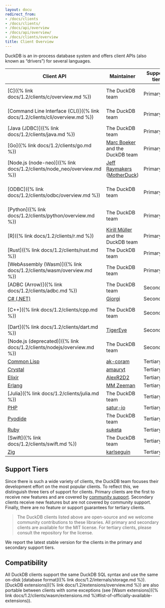 ```yaml
---
layout: docu
redirect_from:
- /docs/clients
- /docs/clients/
- /docs/api/overview
- /docs/api/overview/
- /docs/clients/overview
title: Client Overview
---
```


DuckDB is an in-process database system and offers client APIs (also known as “drivers”) for several languages.

| Client API                                                                     | Maintainer                                                                              | Support tier | Supported DuckDB version                                                                                                    |
| ------------------------------------------------------------------------------ | --------------------------------------------------------------------------------------- | ------------ | --------------------------------------------------------------------------------------------------------------------------- |
| [C]({% link docs/1.2/clients/c/overview.md %})                              | The DuckDB team                                                                         | Primary      | [{{ site.current_duckdb_version }}]({% link docs/installation/index.html %}?version=stable&environment=cplusplus)           |
| [Command Line Interface (CLI)]({% link docs/1.2/clients/cli/overview.md %}) | The DuckDB team                                                                         | Primary      | [{{ site.current_duckdb_version }}]({% link docs/installation/index.html %}?version=stable&environment=cli)                 |
| [Java (JDBC)]({% link docs/1.2/clients/java.md %})                          | The DuckDB team                                                                         | Primary      | [{{ site.current_java_short_version }}](https://central.sonatype.com/artifact/org.duckdb/duckdb_jdbc)                       |
| [Go]({% link docs/1.2/clients/go.md %})                                     | [Marc Boeker](https://github.com/marcboeker) and the DuckDB team                        | Primary      | [{{ site.current_duckdb_go_version }}](https://github.com/marcboeker/go-duckdb?tab=readme-ov-file#go-sql-driver-for-duckdb) |
| [Node.js (node-neo)]({% link docs/1.2/clients/node_neo/overview.md %})      | [Jeff Raymakers](https://github.com/jraymakers) ([MotherDuck](https://motherduck.com/)) | Primary      | [{{ site.current_duckdb_node_neo_version }}](https://www.npmjs.com/package/@duckdb/node-api)                                |
| [ODBC]({% link docs/1.2/clients/odbc/overview.md %})                        | The DuckDB team                                                                         | Primary      | [{{ site.current_duckdb_odbc_short_version }}]({% link docs/installation/index.html %}?version=stable&environment=odbc)     |
| [Python]({% link docs/1.2/clients/python/overview.md %})                    | The DuckDB team                                                                         | Primary      | [{{ site.current_duckdb_version }}](https://pypi.org/project/duckdb/)                                                       |
| [R]({% link docs/1.2/clients/r.md %})                                       | [Kirill Müller](https://github.com/krlmlr) and the DuckDB team                          | Primary      | [{{ site.current_duckdb_r_version }}](https://cran.r-project.org/web/packages/duckdb/index.html)                            |
| [Rust]({% link docs/1.2/clients/rust.md %})                                 | The DuckDB team                                                                         | Primary      | [{{ site.current_duckdb_rust_version }}](https://crates.io/crates/duckdb)                                                   |
| [WebAssembly (Wasm)]({% link docs/1.2/clients/wasm/overview.md %})          | The DuckDB team                                                                         | Primary      | [{{ site.current_duckdb_wasm_version }}](https://github.com/duckdb/duckdb-wasm?tab=readme-ov-file#duckdb-and-duckdb-wasm)   |
| [ADBC (Arrow)]({% link docs/1.2/clients/adbc.md %})                         | The DuckDB team                                                                         | Secondary    | [{{ site.current_duckdb_version }}]({% link docs/1.2/clients/adbc.md %})                                                 |
| [C# (.NET)](https://duckdb.net/)                                               | [Giorgi](https://github.com/Giorgi)                                                     | Secondary    | [{{ site.current_duckdb_csharp_version}}](https://www.nuget.org/packages/DuckDB.NET.Bindings.Full)                          |
| [C++]({% link docs/1.2/clients/cpp.md %})                                   | The DuckDB team                                                                         | Secondary    | [{{ site.current_duckdb_version }}]({% link docs/installation/index.html %}?version=stable&environment=cplusplus)           |
| [Dart]({% link docs/1.2/clients/dart.md %})                                 | [TigerEye](https://www.tigereye.com/)                                                   | Secondary    | [{{ site.current_duckdb_dart_version }}](https://pub.dev/packages/dart_duckdb)                                              |
| [Node.js (deprecated)]({% link docs/1.2/clients/nodejs/overview.md %})      | The DuckDB team                                                                         | Secondary    | [{{ site.current_duckdb_nodejs_version }}](https://www.npmjs.com/package/duckdb)                                            |
| [Common Lisp](https://github.com/ak-coram/cl-duckdb)                           | [ak-coram](https://github.com/ak-coram)                                                 | Tertiary     |                                                                                                                             |
| [Crystal](https://github.com/amauryt/crystal-duckdb)                           | [amauryt](https://github.com/amauryt)                                                   | Tertiary     |                                                                                                                             |
| [Elixir](https://github.com/AlexR2D2/duckdbex)                                 | [AlexR2D2](https://github.com/AlexR2D2/duckdbex)                                        | Tertiary     |                                                                                                                             |
| [Erlang](https://github.com/mmzeeman/educkdb)                                  | [MM Zeeman](https://github.com/mmzeeman)                                                | Tertiary     |                                                                                                                             |
| [Julia]({% link docs/1.2/clients/julia.md %})                               | The DuckDB team                                                                         | Tertiary     |                                                                                                                             |
| [PHP](https://github.com/satur-io/duckdb-php)                                  | [satur-io](https://github.com/satur-io)                                                 | Tertiary     |                                                                                                                             |
| [Pyodide](https://github.com/duckdb/duckdb-pyodide)                            | The DuckDB team                                                                         | Tertiary     |                                                                                                                             |
| [Ruby](https://suketa.github.io/ruby-duckdb/)                                  | [suketa](https://github.com/suketa)                                                     | Tertiary     |                                                                                                                             |
| [Swift]({% link docs/1.2/clients/swift.md %})                               | The DuckDB team                                                                         | Tertiary     |                                                                                                                             |
| [Zig](https://github.com/karlseguin/zuckdb.zig)                                | [karlseguin](https://github.com/karlseguin)                                             | Tertiary     |                                                                                                                             |

## Support Tiers

Since there is such a wide variety of clients, the DuckDB team focuses their development effort on the most popular clients.
To reflect this, we distinguish three tiers of support for clients.
Primary clients are the first to receive new features and are covered by [community support](https://duckdblabs.com/community_support_policy).
Secondary clients receive new features but are not covered by community support.
Finally, there are no feature or support guarantees for tertiary clients.

> The DuckDB clients listed above are open-source and we welcome community contributions to these libraries.
> All primary and secondary clients are available for the MIT license.
> For tertiary clients, please consult the repository for the license.

We report the latest stable version for the clients in the primary and secondary support tiers.

## Compatibility

All DuckDB clients support the same DuckDB SQL syntax and use the same on-disk [database format]({% link docs/1.2/internals/storage.md %}).
[DuckDB extensions]({% link docs/1.2/extensions/overview.md %}) are also portable between clients with some exceptions (see [Wasm extensions]({% link docs/1.2/clients/wasm/extensions.md %}#list-of-officially-available-extensions)).
